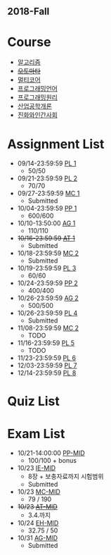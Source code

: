 ## 2018-Fall

# Course
- [알고리즘](http://etl.snu.ac.kr/course/view.php?id=146806)
- ~~[오토마타](http://theory.snu.ac.kr/?page_id=1388)~~
- [멀티코어](http://etl.snu.ac.kr/course/view.php?id=148565)
- [프로그래밍언어](http://ropas.snu.ac.kr/~kwang/4190.310/18/)
- [프로그래밍원리](https://github.com/snu-sf-class/pp201802)
- [산업공학개론](http://etl.snu.ac.kr/course/view.php?id=150381)
- [진화와인간사회](http://etl.snu.ac.kr/course/view.php?id=145487)

# Assignment List
- 09/14-23:59:59 [PL 1](http://ropas.snu.ac.kr/~kwang/4190.310/18/hw1.pdf)
  - 50/50
- 09/21-23:59:59 [PL 2](http://ropas.snu.ac.kr/~kwang/4190.310/18/hw2.pdf)
  - 70/70
- 09/27-23:59:59 [MC 1](http://etl.snu.ac.kr/mod/ubboard/article.php?id=722862&bwid=1542019)
  - Submitted
- 10/04-23:59:59 [PP 1](https://github.com/snu-sf-class/pp201802/tree/master/assignments/hw1)
  - 600/600
- 10/10-13:50:00 [AG 1](http://etl.snu.ac.kr/mod/assign/view.php?id=760297)
  - 110/110
- ~~10/16-23:59:59 [AT 1](http://theory.snu.ac.kr/?page_id=1388&uid=377&mod=document)~~
  - Submitted
- 10/18-23:59:59 [MC 2](http://etl.snu.ac.kr/mod/ubboard/article.php?id=722862&bwid=1542019)
  - Submitted
- 10/19-23:59:59 [PL 3](http://ropas.snu.ac.kr/~kwang/4190.310/18/hw3.pdf)
  - 60/60
- 10/24-23:59:59 [PP 2](https://github.com/snu-sf-class/pp201802/tree/master/assignments/hw2)
  - 400/400
- 10/26-23:59:59 [AG 2](http://etl.snu.ac.kr/mod/assign/index.php?id=146806)
  - 500/500
- 10/26-23:59:59 [PL 4](http://ropas.snu.ac.kr/~kwang/4190.310/18/hw4.pdf)
  - Submitted
- 11/08-23:59:59 [MC 2](http://etl.snu.ac.kr/mod/ubboard/article.php?id=722862&bwid=1583968)
  - TODO
- 11/16-23:59:59 [PL 5](http://ropas.snu.ac.kr/~kwang/4190.310/18/hw5.pdf)
  - TODO
- 11/23-23:59:59 [PL 6](http://ropas.snu.ac.kr/~kwang/4190.310/18/hw6.pdf)
- 12/03-23:59:59 [PL 7](http://ropas.snu.ac.kr/~kwang/4190.310/18/hw7.pdf)
- 12/14-23:59:59 [PL 8](http://ropas.snu.ac.kr/~kwang/4190.310/18/hw8.pdf)


# Quiz List

# Exam List
- 10/21-14:00:00 [PP-MID](https://github.com/snu-sf-class/pp201802)
  - 100/100 + bonus
- 10/23 [IE-MID](http://etl.snu.ac.kr/mod/ubboard/article.php?id=724648&bwid=1555861)
  - 8장 + 보충자료까지 시험범위
  - Submitted
- 10/23 [MC-MID](http://etl.snu.ac.kr/mod/ubboard/article.php?id=722860&bwid=1544164)
  - 79 / 190
- ~~10/23 [AT-MID]()~~
  - 3.4.까지
- 10/24 [EH-MID]()
  - 32.75 / 50
- 10/31 [AG-MID]()
  - Submitted

